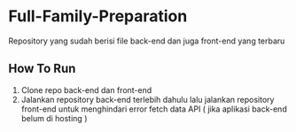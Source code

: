 # Full-Family-Preparation
Repository yang sudah berisi file back-end dan juga front-end yang terbaru

## How To Run
1. Clone repo back-end dan front-end
2. Jalankan repository back-end terlebih dahulu lalu jalankan repository front-end untuk menghindari error fetch data API ( jika aplikasi back-end belum di hosting )
